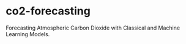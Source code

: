 # co2-forecasting
Forecasting Atmospheric Carbon Dioxide with Classical and Machine Learning Models.
